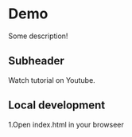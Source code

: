 # Demo 

Some description!

## Subheader

Watch tutorial on Youtube.


## Local development

1.Open index.html in your browseer